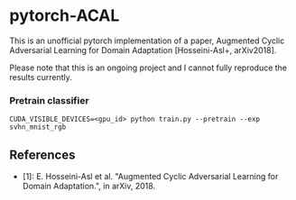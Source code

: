 # pytorch-ACAL

This is an unofficial pytorch implementation of a paper, Augmented Cyclic Adversarial Learning for Domain Adaptation [Hosseini-Asl+, arXiv2018].

Please note that this is an ongoing project and I cannot fully reproduce the results currently.


### Pretrain classifier
```
CUDA_VISIBLE_DEVICES=<gpu_id> python train.py --pretrain --exp svhn_mnist_rgb
```

## References
- [1]: E. Hosseini-Asl et al. "Augmented Cyclic Adversarial Learning for Domain Adaptation.", in arXiv, 2018.
